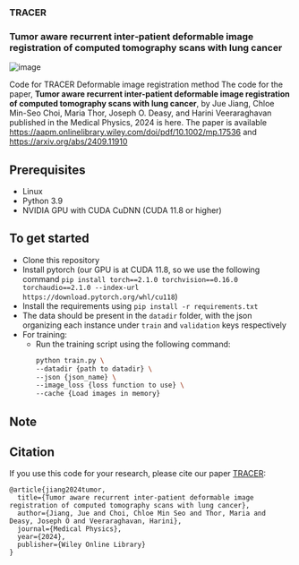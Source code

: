 ### TRACER
### Tumor aware recurrent inter‐patient deformable image registration of computed tomography scans with lung cancer
![image](https://github.com/user-attachments/assets/38c96ada-6ac3-4f8c-80f3-9f8084b6a455)

Code for TRACER Deformable image registration method
The code for the paper, **Tumor aware recurrent inter-patient deformable image registration of computed tomography scans with lung cancer**, by Jue Jiang, Chloe Min-Seo Choi, Maria Thor, Joseph O. Deasy, and Harini Veeraraghavan published in the Medical Physics, 2024 is here. 
The paper is available https://aapm.onlinelibrary.wiley.com/doi/pdf/10.1002/mp.17536 and https://arxiv.org/abs/2409.11910



## Prerequisites
- Linux
- Python 3.9
- NVIDIA GPU with CUDA CuDNN (CUDA 11.8 or higher)

## To get started
- Clone this repository
- Install pytorch (our GPU is at CUDA 11.8, so we use the following command `pip install torch==2.1.0 torchvision==0.16.0 torchaudio==2.1.0 --index-url https://download.pytorch.org/whl/cu118`)
- Install the requirements using `pip install -r requirements.txt`
- The data should be present in the `datadir` folder, with the json organizing each instance under `train` and `validation` keys respectively
- For training:
    - Run the training script using the following command:
        ```bash
        python train.py \
        --datadir {path to datadir} \
        --json {json_name} \
        --image_loss {loss function to use} \
        --cache {Load images in memory}
        ```
 ## Note

## Citation
If you use this code for your research, please cite our paper <a href="https://aapm.onlinelibrary.wiley.com/doi/pdf/10.1002/mp.17536">TRACER</a>:

```
@article{jiang2024tumor,
  title={Tumor aware recurrent inter-patient deformable image registration of computed tomography scans with lung cancer},
  author={Jiang, Jue and Choi, Chloe Min Seo and Thor, Maria and Deasy, Joseph O and Veeraraghavan, Harini},
  journal={Medical Physics},
  year={2024},
  publisher={Wiley Online Library}
}
```
